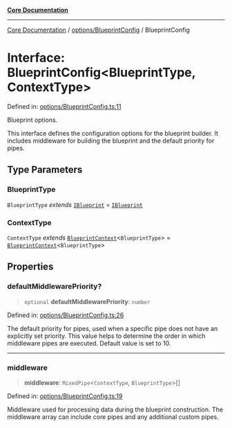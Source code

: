 [**Core Documentation**](../../../README.md)

***

[Core Documentation](../../../README.md) / [options/BlueprintConfig](../README.md) / BlueprintConfig

# Interface: BlueprintConfig\<BlueprintType, ContextType\>

Defined in: [options/BlueprintConfig.ts:11](https://github.com/stonemjs/core/blob/b1f29857c7f1e529739f22d486494bed3b22d2c6/src/options/BlueprintConfig.ts#L11)

Blueprint options.

This interface defines the configuration options for the blueprint builder.
It includes middleware for building the blueprint and the default priority for pipes.

## Type Parameters

### BlueprintType

`BlueprintType` *extends* [`IBlueprint`](../../../declarations/type-aliases/IBlueprint.md) = [`IBlueprint`](../../../declarations/type-aliases/IBlueprint.md)

### ContextType

`ContextType` *extends* [`BlueprintContext`](../../../declarations/interfaces/BlueprintContext.md)\<`BlueprintType`\> = [`BlueprintContext`](../../../declarations/interfaces/BlueprintContext.md)\<`BlueprintType`\>

## Properties

### defaultMiddlewarePriority?

> `optional` **defaultMiddlewarePriority**: `number`

Defined in: [options/BlueprintConfig.ts:26](https://github.com/stonemjs/core/blob/b1f29857c7f1e529739f22d486494bed3b22d2c6/src/options/BlueprintConfig.ts#L26)

The default priority for pipes, used when a specific pipe does not have an explicitly set priority.
This value helps to determine the order in which middleware pipes are executed.
Default value is set to 10.

***

### middleware

> **middleware**: `MixedPipe`\<`ContextType`, `BlueprintType`\>[]

Defined in: [options/BlueprintConfig.ts:19](https://github.com/stonemjs/core/blob/b1f29857c7f1e529739f22d486494bed3b22d2c6/src/options/BlueprintConfig.ts#L19)

Middleware used for processing data during the blueprint construction.
The middleware array can include core pipes and any additional custom pipes.
